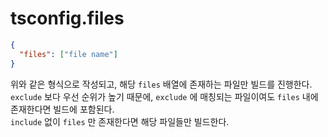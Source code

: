 # tsconfig.files

```json
{
  "files": ["file name"]
}
```

위와 같은 형식으로 작성되고, 해당 `files` 배열에 존재하는 파일만 빌드를 진행한다.<br>
`exclude` 보다 우선 순위가 높기 때문에, `exclude` 에 매칭되는 파일이여도 `files` 내에 존재한다면 빌드에 포함된다.<br>
`include` 없이 `files` 만 존재한다면 해당 파일들만 빌드한다.
